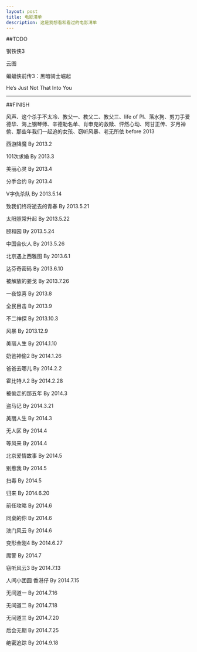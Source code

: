 ```yaml
---
layout: post
title: 电影清单
description: 这是我想看和看过的电影清单
---
```

##TODO


钢铁侠3

云图

蝙蝠侠前传3：黑暗骑士崛起

He’s Just Not That Into You


---
##FINISH


风声、这个杀手不太冷、教父一、教父二、教父三、life of PI、落水狗、剪刀手爱德华、海上钢琴师、辛德勒名单、肖申克的救赎、怦然心动、阿甘正传、岁月神偷、那些年我们一起追的女孩、窃听风暴、老无所依  before 2013

西游降魔  By 2013.2

101次求婚  By 2013.3

美丽心灵  By 2013.4

分手合约  By 2013.4

V字仇杀队  By 2013.5.14

致我们终将逝去的青春  By 2013.5.21

太阳照常升起  By 2013.5.22

颐和园  By 2013.5.24

中国合伙人  By 2013.5.26

北京遇上西雅图  By 2013.6.1

达芬奇密码  By 2013.6.10

被解放的姜戈  By 2013.7.26

一夜惊喜  By 2013.8

全民目击  By 2013.9

不二神探  By 2013.10.3

风暴  By 2013.12.9

美丽人生  By 2014.1.10

奶爸神偷2  By 2014.1.26

爸爸去哪儿  By 2014.2.2

霍比特人2  By 2014.2.28

被偷走的那五年  By 2014.3

盗马记  By 2014.3.21

美丽人生  By 2014.3

无人区  By 2014.4

等风来  By 2014.4

北京爱情故事  By 2014.5

别惹我  By 2014.5

扫毒  By 2014.5

归来  By 2014.6.20

前任攻略  By 2014.6

同桌的你  By 2014.6

澳门风云  By 2014.6

变形金刚4  By 2014.6.27

魔警  By 2014.7

窃听风云3  By 2014.7.13

人间小团圆 香港仔  By 2014.7.15

无间道一  By 2014.7.16

无间道二  By 2014.7.18

无间道三  By 2014.7.20

后会无期  By 2014.7.25

绝密追踪  By 2014.9.18

